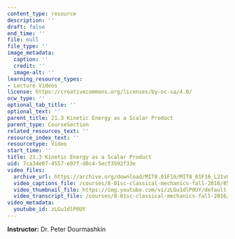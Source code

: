 ```yaml
---
content_type: resource
description: ''
draft: false
end_time: ''
file: null
file_type: ''
image_metadata:
  caption: ''
  credit: ''
  image-alt: ''
learning_resource_types:
- Lecture Videos
license: https://creativecommons.org/licenses/by-nc-sa/4.0/
ocw_type: ''
optional_tab_title: ''
optional_text: ''
parent_title: 21.3 Kinetic Energy as a Scalar Product
parent_type: CourseSection
related_resources_text: ''
resource_index_text: ''
resourcetype: Video
start_time: ''
title: 21.3 Kinetic Energy as a Scalar Product
uid: 7ca34e07-4557-e97f-d0c4-5ecf3592f33e
video_files:
  archive_url: https://archive.org/download/MIT8.01F16/MIT8_01F16_L21v03_360p.mp4
  video_captions_file: /courses/8-01sc-classical-mechanics-fall-2016/85d9be82e08f51b6809058b5f1a7fbd1_zLGu1dlP0UY.vtt
  video_thumbnail_file: https://img.youtube.com/vi/zLGu1dlP0UY/default.jpg
  video_transcript_file: /courses/8-01sc-classical-mechanics-fall-2016/96a1818203fb331cf29004b88289aa84_zLGu1dlP0UY.pdf
video_metadata:
  youtube_id: zLGu1dlP0UY
---
```

**Instructor:** Dr. Peter Dourmashkin